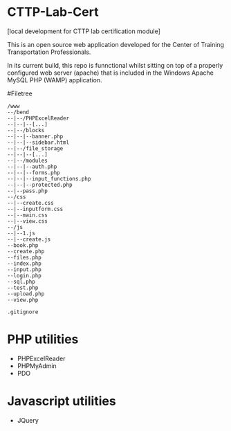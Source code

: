 # CTTP-Lab-Cert
[local development for CTTP lab certification module]

This is an open source web application developed for the Center of Training Transportation Professionals.

In its current build, this repo is funnctional whilst sitting on top of a properly configured web server  (apache) that is included in the Windows Apache MySQL PHP (WAMP) application.

#Filetree
```
/www
--/bend
--|--/PHPExcelReader
--|--|--[...]
--|--/blocks
--|--|--banner.php
--|--|--sidebar.html
--|--/file_storage
--|--|--[...]
--|--/modules
--|--|--auth.php
--|--|--forms.php
--|--|--input_functions.php
--|--|--protected.php
--|--pass.php
--/css
--|--create.css
--|--inputform.css
--|--main.css
--|--view.css
--/js
--|--1.js
--|--create.js
--book.php
--create.php
--files.php
--index.php
--input.php
--login.php
--sql.php
--test.php
--upload.php
--view.php

.gitignore
```

# PHP utilities
* PHPExcelReader
* PHPMyAdmin
* PDO

# Javascript utilities
* JQuery

